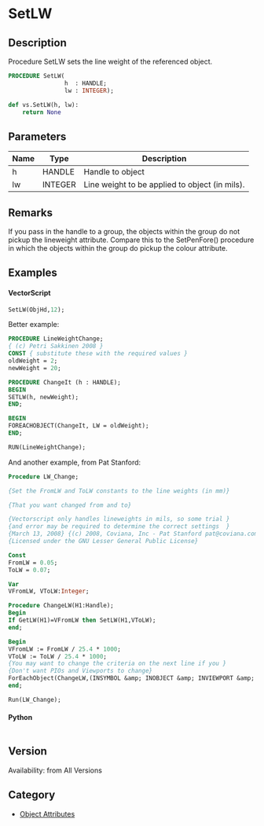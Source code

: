 # SetLW

## Description
Procedure SetLW sets the line weight of the referenced object.

```pascal
PROCEDURE SetLW(
				h  : HANDLE;
				lw : INTEGER);
```

```python
def vs.SetLW(h, lw):
    return None
```

## Parameters
|Name|Type|Description|
|---|---|---|
|h|HANDLE|Handle to object|
|lw|INTEGER|Line weight to be applied to object (in mils).|

## Remarks
If you pass in the handle to a group, the objects within the group do not pickup the lineweight attribute. Compare this to the SetPenFore() procedure in which the objects within the group do pickup the colour attribute.

## Examples
#### VectorScript ####
```pascal
SetLW(ObjHd,12);
```
Better example:
```pascal
PROCEDURE LineWeightChange; 
{ (c) Petri Sakkinen 2008 }
CONST { substitute these with the required values }
oldWeight = 2; 
newWeight = 20;

PROCEDURE ChangeIt (h : HANDLE);
BEGIN 
SETLW(h, newWeight);
END; 

BEGIN
FOREACHOBJECT(ChangeIt, LW = oldWeight);
END; 

RUN(LineWeightChange);
```
And another example, from Pat Stanford:
```pascal
Procedure LW_Change;

{Set the FromLW and ToLW constants to the line weights (in mm)}

{That you want changed from and to}

{Vectorscript only handles lineweights in mils, so some trial } 
{and error may be required to determine the correct settings  } 
{March 13, 2008} {(c) 2008, Coviana, Inc - Pat Stanford pat@coviana.com} 
{Licensed under the GNU Lesser General Public License}

Const
FromLW = 0.05;
ToLW = 0.07;

Var
VFromLW, VToLW:Integer;

Procedure ChangeLW(H1:Handle);
Begin
If GetLW(H1)=VFromLW then SetLW(H1,VToLW);
end;

Begin
VFromLW := FromLW / 25.4 * 1000;
VToLW := ToLW / 25.4 * 1000;
{You may want to change the criteria on the next line if you }
{Don't want PIOs and Viewports to change}
ForEachObject(ChangeLW,(INSYMBOL &amp; INOBJECT &amp; INVIEWPORT &amp; (ALL))); 
end;

Run(LW_Change);
```
#### Python ####
```python

```

## Version
Availability: from All Versions

## Category
* [Object Attributes](../Categories/Object%20Attributes.md)
